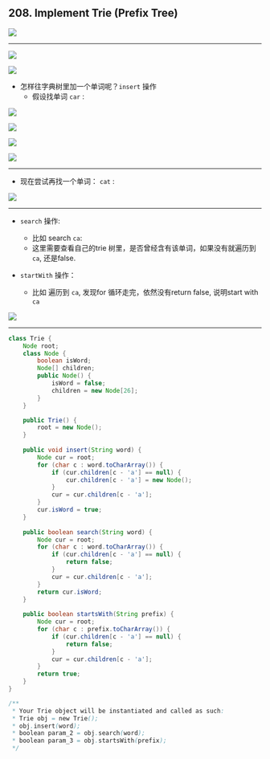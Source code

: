## 208. Implement Trie (Prefix Tree)

![](img/2022-04-04-21-56-59.png)

---

![](img/2022-04-04-21-56-12.png)

![](img/2022-04-04-21-58-15.png)

- 怎样往字典树里加一个单词呢？`insert` 操作
  - 假设找单词 `car` :

![](img/2022-04-04-22-03-32.png)

![](img/2022-04-04-22-03-47.png)

![](img/2022-04-04-22-04-12.png)

![](img/2022-04-04-22-05-08.png)

---

- 现在尝试再找一个单词： `cat` :

![](img/2022-04-04-22-07-34.png)

---

- `search` 操作:
  - 比如 search `ca`:
  - 这里需要查看自己的trie 树里，是否曾经含有该单词，如果没有就遍历到 `ca`, 还是false.

- `startWith` 操作：
  - 比如 遍历到 `ca`, 发现for 循环走完，依然没有return false, 说明start with `ca`

![](img/2022-04-04-22-14-15.png)

---


```java
class Trie {
    Node root;
    class Node {
        boolean isWord;
        Node[] children;
        public Node() {
            isWord = false;
            children = new Node[26];
        }
    }

    public Trie() {
        root = new Node();
    }
    
    public void insert(String word) {
        Node cur = root;
        for (char c : word.toCharArray()) {
            if (cur.children[c - 'a'] == null) {
                cur.children[c - 'a'] = new Node();
            }
            cur = cur.children[c - 'a'];
        }
        cur.isWord = true;
    }
    
    public boolean search(String word) {
        Node cur = root;
        for (char c : word.toCharArray()) {
            if (cur.children[c - 'a'] == null) {
                return false;
            }
            cur = cur.children[c - 'a'];
        }
        return cur.isWord;
    }
    
    public boolean startsWith(String prefix) {
        Node cur = root;
        for (char c : prefix.toCharArray()) {
            if (cur.children[c - 'a'] == null) {
                return false;
            }
            cur = cur.children[c - 'a'];
        }
        return true;
    }
}

/**
 * Your Trie object will be instantiated and called as such:
 * Trie obj = new Trie();
 * obj.insert(word);
 * boolean param_2 = obj.search(word);
 * boolean param_3 = obj.startsWith(prefix);
 */
```